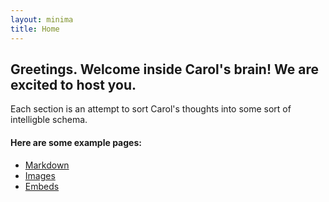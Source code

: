 ```yaml
---
layout: minima
title: Home
---
```


## Greetings. Welcome inside Carol's brain! We are excited to host you.

Each section is an attempt to sort Carol's thoughts into some sort of intelligble schema. 

#### Here are some example pages:

- [Markdown](02-markdown-examples)
- [Images](03-images-examples)
- [Embeds](04-embeds-examples)
